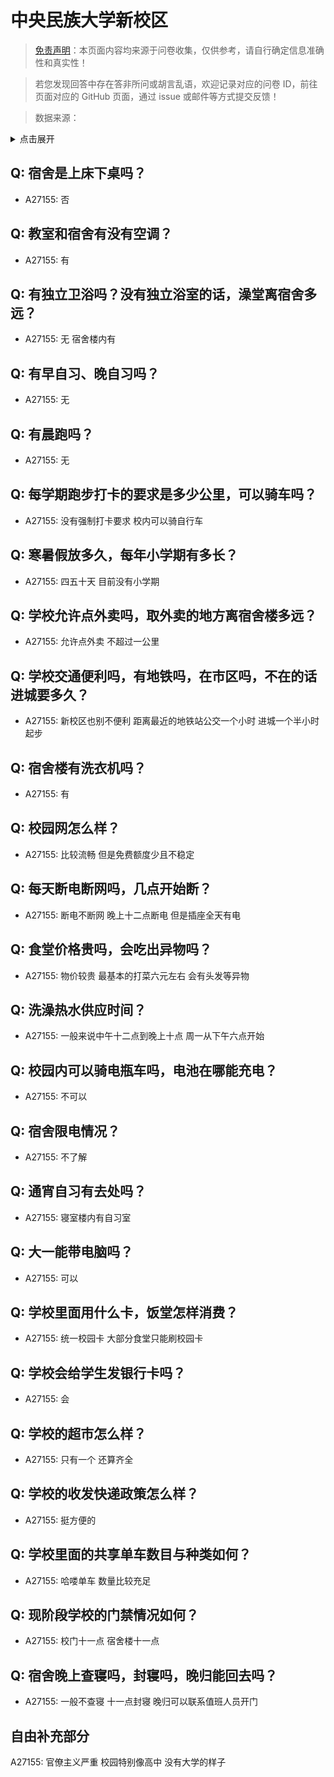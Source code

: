 # 中央民族大学新校区

> [免责声明](https://colleges.chat/#_3)：本页面内容均来源于问卷收集，仅供参考，请自行确定信息准确性和真实性！

> 若您发现回答中存在答非所问或胡言乱语，欢迎记录对应的问卷 ID，前往页面对应的 GitHub 页面，通过 issue 或邮件等方式提交反馈！

> 数据来源：

<details><summary>点击展开</summary>
<ul>
<li>A27155: 匿名 (2024 年 10 月)</li>
</ul>
</details>

## Q: 宿舍是上床下桌吗？

- A27155: 否

## Q: 教室和宿舍有没有空调？

- A27155: 有

## Q: 有独立卫浴吗？没有独立浴室的话，澡堂离宿舍多远？

- A27155: 无 宿舍楼内有

## Q: 有早自习、晚自习吗？

- A27155: 无

## Q: 有晨跑吗？

- A27155: 无

## Q: 每学期跑步打卡的要求是多少公里，可以骑车吗？

- A27155: 没有强制打卡要求 校内可以骑自行车

## Q: 寒暑假放多久，每年小学期有多长？

- A27155: 四五十天 目前没有小学期

## Q: 学校允许点外卖吗，取外卖的地方离宿舍楼多远？

- A27155: 允许点外卖 不超过一公里

## Q: 学校交通便利吗，有地铁吗，在市区吗，不在的话进城要多久？

- A27155: 新校区也别不便利 距离最近的地铁站公交一个小时 进城一个半小时起步

## Q: 宿舍楼有洗衣机吗？

- A27155: 有

## Q: 校园网怎么样？

- A27155: 比较流畅 但是免费额度少且不稳定

## Q: 每天断电断网吗，几点开始断？

- A27155: 断电不断网 晚上十二点断电 但是插座全天有电

## Q: 食堂价格贵吗，会吃出异物吗？

- A27155: 物价较贵 最基本的打菜六元左右 会有头发等异物

## Q: 洗澡热水供应时间？

- A27155: 一般来说中午十二点到晚上十点 周一从下午六点开始

## Q: 校园内可以骑电瓶车吗，电池在哪能充电？

- A27155: 不可以

## Q: 宿舍限电情况？

- A27155: 不了解

## Q: 通宵自习有去处吗？

- A27155: 寝室楼内有自习室

## Q: 大一能带电脑吗？

- A27155: 可以

## Q: 学校里面用什么卡，饭堂怎样消费？

- A27155: 统一校园卡 大部分食堂只能刷校园卡

## Q: 学校会给学生发银行卡吗？

- A27155: 会

## Q: 学校的超市怎么样？

- A27155: 只有一个 还算齐全

## Q: 学校的收发快递政策怎么样？

- A27155: 挺方便的

## Q: 学校里面的共享单车数目与种类如何？

- A27155: 哈喽单车 数量比较充足

## Q: 现阶段学校的门禁情况如何？

- A27155: 校门十一点 宿舍楼十一点

## Q: 宿舍晚上查寝吗，封寝吗，晚归能回去吗？

- A27155: 一般不查寝 十一点封寝 晚归可以联系值班人员开门

## 自由补充部分

A27155: 官僚主义严重 校园特别像高中 没有大学的样子